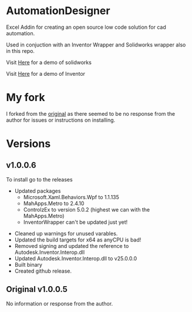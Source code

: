# AutomationDesigner

Excel Addin for creating an open source low code solution for cad automation.

Used in conjuction with an Inventor Wrapper and Solidworks wrapper also in this repo.

Visit [Here](https://youtu.be/BZphGDApiC8) for a demo of solidworks

Visit [Here](https://youtu.be/4ZBVhaNvh8I) for a demo of Inventor

# My fork
I forked from the [original](https://github.com/jraleighdev/AutomationDesigner) as there seemed to be no response from the author for issues or instructions on installing.


# Versions
## v1.0.0.6
To install go to the releases
* Updated packages
  * Microsoft.Xaml.Behaviors.Wpf to 1.1.135
  * MahApps.Metro to 2.4.10
  * ControlzEx to version 5.0.2 (highest we can with the MahApps.Metro)
  * InventorWrapper can't be updated just yet!
- Cleaned up warnings for unused varables.
- Updated the build targets for x64 as anyCPU is bad!
- Removed signing and updated the reference to Autodesk.Inventor.Interop.dll
- Updated Autodesk.Inventor.Interop.dll to v25.0.0.0
- Built binary
- Created github release.

## Original v1.0.0.5
No information or response from the author.


